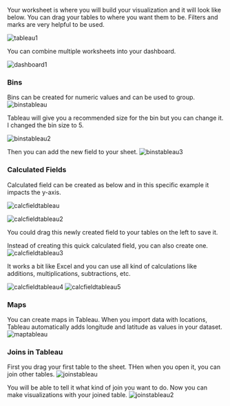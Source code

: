 Your worksheet is where you will build your visualization and it will look like below. You can drag your tables to where you want them to be. Filters and marks are very helpful to be used.

![tableau1](/img/tableau1.JPG)

You can combine multiple worksheets into your dashboard.

![dashboard1](/img/dashboard1.JPG)

### Bins
Bins can be created for numeric values and can be used to group. 
![binstableau](/img/binstableau.jpg)

Tableau will give you a recommended size for the bin but you can change it. I changed the bin size to 5.

![binstableau2](/img/binstableau2.JPG)

Then you can add the new field to your sheet. 
![binstableau3](/img/binstableau3.JPG)

### Calculated Fields
Calculated field can be created as below and in this specific example it impacts the y-axis.

![calcfieldtableau](/img/calcfieldtableau.jpg)

![calcfieldtableau2](/img/calcfieldtableau2.JPG)

You could drag this newly created field to your tables on the left to save it.

Instead of creating this quick calculated field, you can also create one.
![calcfieldtableau3](/img/calcfieldtableau3.jpg)

It works a bit like Excel and you can use all kind of calculations like additions, multiplications, subtractions, etc.

![calcfieldtableau4](/img/calcfieldtableau4.JPG)
![calcfieldtableau5](/img/calcfieldtableau5.JPG)

### Maps
You can create maps in Tableau. When you import data with locations, Tableau automatically adds longitude and latitude as values in your dataset.
![maptableau](/img/maptableau.JPG)

### Joins in Tableau
First you drag your first table to the sheet. THen when you open it, you can join other tables.
![joinstableau](/img/joinstableau.jpg)

You will be able to tell it what kind of join you want to do. Now you can make visualizations with your joined table.
![joinstableau2](/img/joinstableau2.JPG)
